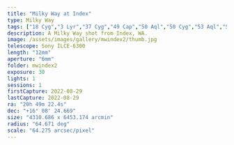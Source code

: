 ```yaml
---
title: "Milky Way at Index"
type: Milky Way
tags: ["18 Cyg","3 Lyr","37 Cyg","49 Cap","50 Aql","50 Cyg","53 Aql","53 Cyg","53 Peg","8 Peg","Al Janah (ε Cyg)","Arided","Aridif","Arrioph (α Cyg)","Fawaris II (δ Cyg)","Fidis","Fom (ε Peg)","Gienah Cygni","NGC6960","NGC7000","North America Nebula","Os Pegasi","Part of the constellation Aquarius (Aqr)","Part of the constellation Capricornus (Cap)","Part of the constellation Pegasus (Peg)","Part of the constellation Sagittarius (Sgr)","Reda (γ Aql)","Seat Alpheras (β Peg)","The constellation Aquila (Aql)","The constellation Cygnus (Cyg)","The constellation Delphinus (Del)","The constellation Equuleus (Equ)","The constellation Lacerta (Lac)","The constellation Lyra (Lyr)","The constellation Sagitta (Sge)","The constellation Vulpecula (Vul)","The star Aljanah","The star Altair (α Aql)","The star Deneb","The star Deneb Algedi (δ Cap)","The star Enif","The star Fawaris","The star Sadr (γ Cyg)","The star Scheat","The star Tarazed","The star Vega","Veil Nebula","Wega (α Lyr)", "Index Washington"]
description: A Milky Way shot from Index, WA.
image: /assets/images/gallery/mwindex2/thumb.jpg
telescope: Sony ILCE-6300
length: "12mm"
aperture: "6mm"
folder: mwindex2
exposure: 30
lights: 1
sessions: 1
firstCapture: 2022-08-29 
lastCapture: 2022-08-29
ra: "20h 49m 22.4s"
dec: "+16° 08' 24.669"
size: "4310.686 x 6453.174 arcmin"
radius: "64.671 deg"
scale: "64.275 arcsec/pixel"
---
```

